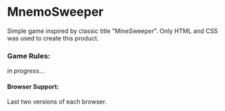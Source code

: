 # MnemoSweeper
Simple game inspired by classic title "MineSweeper". Only HTML and CSS was used to create this product.

### Game Rules:

*in progress*...

#### Browser Support:
Last two versions of each browser.
